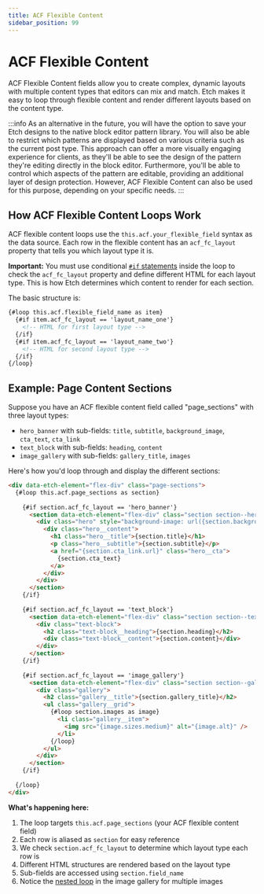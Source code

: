 ```yaml
---
title: ACF Flexible Content
sidebar_position: 99
---
```


# ACF Flexible Content

ACF Flexible Content fields allow you to create complex, dynamic layouts with multiple content types that editors can mix and match. Etch makes it easy to loop through flexible content and render different layouts based on the content type.

:::info
As an alternative in the future, you will have the option to save your Etch designs to the native block editor pattern library. You will also be able to restrict which patterns are displayed based on various criteria such as the current post type. This approach can offer a more visually engaging experience for clients, as they'll be able to see the design of the pattern they're editing directly in the block editor. Furthermore, you'll be able to control which aspects of the pattern are editable, providing an additional layer of design protection. However, ACF Flexible Content can also be used for this purpose, depending on your specific needs.
:::

## How ACF Flexible Content Loops Work

ACF flexible content loops use the `this.acf.your_flexible_field` syntax as the data source. Each row in the flexible content has an `acf_fc_layout` property that tells you which layout type it is.

**Important:** You must use conditional [`#if` statements](/conditional-logic/basic-conditions) inside the loop to check the `acf_fc_layout` property and define different HTML for each layout type. This is how Etch determines which content to render for each section.

The basic structure is:
```html
{#loop this.acf.flexible_field_name as item}
  {#if item.acf_fc_layout == 'layout_name_one'}
    <!-- HTML for first layout type -->
  {/if}
  {#if item.acf_fc_layout == 'layout_name_two'}
    <!-- HTML for second layout type -->
  {/if}
{/loop}
```

## Example: Page Content Sections

Suppose you have an ACF flexible content field called "page_sections" with three layout types:
- `hero_banner` with sub-fields: `title`, `subtitle`, `background_image`, `cta_text`, `cta_link`
- `text_block` with sub-fields: `heading`, `content`
- `image_gallery` with sub-fields: `gallery_title`, `images`

Here's how you'd loop through and display the different sections:

```html
<div data-etch-element="flex-div" class="page-sections">
  {#loop this.acf.page_sections as section}
    
    {#if section.acf_fc_layout == 'hero_banner'}
      <section data-etch-element="flex-div" class="section section--hero">
        <div class="hero" style="background-image: url({section.background_image.url});">
          <div class="hero__content">
            <h1 class="hero__title">{section.title}</h1>
            <p class="hero__subtitle">{section.subtitle}</p>
            <a href="{section.cta_link.url}" class="hero__cta">
              {section.cta_text}
            </a>
          </div>
        </div>
      </section>
    {/if}
    
    {#if section.acf_fc_layout == 'text_block'}
      <section data-etch-element="flex-div" class="section section--text">
        <div class="text-block">
          <h2 class="text-block__heading">{section.heading}</h2>
          <div class="text-block__content">{section.content}</div>
        </div>
      </section>
    {/if}
    
    {#if section.acf_fc_layout == 'image_gallery'}
      <section data-etch-element="flex-div" class="section section--gallery">
        <div class="gallery">
          <h2 class="gallery__title">{section.gallery_title}</h2>
          <ul class="gallery__grid">
            {#loop section.images as image}
              <li class="gallery__item">
                <img src="{image.sizes.medium}" alt="{image.alt}" />
              </li>
            {/loop}
          </ul>
        </div>
      </section>
    {/if}
    
  {/loop}
</div>
```

**What's happening here:**
1. The loop targets `this.acf.page_sections` (your ACF flexible content field)
2. Each row is aliased as `section` for easy reference
3. We check `section.acf_fc_layout` to determine which layout type each row is
4. Different HTML structures are rendered based on the layout type
5. Sub-fields are accessed using `section.field_name`
6. Notice the [nested loop](/loops/nested-loops) in the image gallery for multiple images